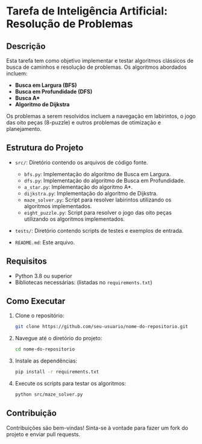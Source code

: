 # Tarefa de Inteligência Artificial: Resolução de Problemas

## Descrição

Esta tarefa tem como objetivo implementar e testar algoritmos clássicos de busca de caminhos e resolução de problemas. Os algoritmos abordados incluem:

- **Busca em Largura (BFS)**
- **Busca em Profundidade (DFS)**
- **Busca A\***
- **Algoritmo de Dijkstra**

Os problemas a serem resolvidos incluem a navegação em labirintos, o jogo das oito peças (8-puzzle) e outros problemas de otimização e planejamento.

## Estrutura do Projeto

- `src/`: Diretório contendo os arquivos de código fonte.
  - `bfs.py`: Implementação do algoritmo de Busca em Largura.
  - `dfs.py`: Implementação do algoritmo de Busca em Profundidade.
  - `a_star.py`: Implementação do algoritmo A*.
  - `dijkstra.py`: Implementação do algoritmo de Dijkstra.
  - `maze_solver.py`: Script para resolver labirintos utilizando os algoritmos implementados.
  - `eight_puzzle.py`: Script para resolver o jogo das oito peças utilizando os algoritmos implementados.

- `tests/`: Diretório contendo scripts de testes e exemplos de entrada.

- `README.md`: Este arquivo.

## Requisitos

- Python 3.8 ou superior
- Bibliotecas necessárias: (listadas no `requirements.txt`)

## Como Executar

1. Clone o repositório:
   ```bash
   git clone https://github.com/seu-usuario/nome-do-repositorio.git
   ```

2. Navegue até o diretório do projeto:
   ```bash
   cd nome-do-repositorio
   ```

3. Instale as dependências:
   ```bash
   pip install -r requirements.txt
   ```

4. Execute os scripts para testar os algoritmos:
   ```bash
   python src/maze_solver.py
   ```

## Contribuição

Contribuições são bem-vindas! Sinta-se à vontade para fazer um fork do projeto e enviar pull requests.
